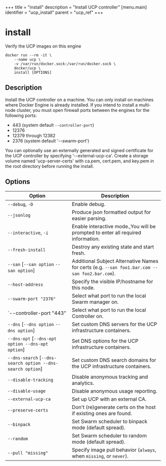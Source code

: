 +++
title = "install"
description = "Install UCP controller"
[menu.main]
identifier = "ucp_install"
parent = "ucp_ref"
+++

# install

Verify the UCP images on this engine

```
docker run --rm -it \
    --name ucp \
    -v /var/run/docker.sock:/var/run/docker.sock \
    docker/ucp \
    install [OPTIONS]
```

## Description

Install the UCP controller on a machine. You can only install on machines where
Docker Engine is already installed. If you intend to install a multi-node
cluster, you must open firewall ports between the engines for the following
ports:

* 443 (system default `--controller-port`)
* 12376
* 12379 through 12382
* 2376 (system default '--swarm-port')

You can optionally use an externally generated and signed certificate for the
UCP controller by specifying '--external-ucp-ca'.  Create a storage volume named
'ucp-server-certs' with ca.pem, cert.pem, and key.pem in the root directory
before running the install.

## Options

| Option | Description |
|------------------------------------------------------------|------------------------------------------------------------------------------------------------|
| `--debug`, `-D` | Enable debug. |
| `--jsonlog` | Produce json formatted output for easier parsing. |
| `--interactive`, `-i` | Enable interactive mode.,You will be prompted to enter all required information. |
| `--fresh-install` | Destroy any existing state and start fresh. |
| `--san` [`--san option` `--san option`] | Additional Subject Alternative Names for certs (e.g. `--san foo1.bar.com --san foo2.bar.com`). |
| `--host-address` | Specify the visible IP/hostname for this node. |
| `--swarm-port "2376"` | Select what port to run the local Swarm manager on. |
| `--controller-port "443" | Select what port to run the local Controller on. |
| `--dns` [`--dns option` `--dns option`] | Set custom DNS servers for the UCP infrastructure containers. |
| `--dns-opt` [`--dns-opt option --dns-opt option`] | Set DNS options for the UCP infrastructure containers. |
| `--dns-search` [`--dns-search option --dns-search option`] | Set custom DNS search domains for the UCP infrastructure containers. |
| `--disable-tracking` | Disable anonymous tracking and analytics. |
| `--disable-usage` | Disable anonymous usage reporting. |
| `--external-ucp-ca` | Set up UCP with an external CA. |
| `--preserve-certs` | Don't (re)generate certs on the host if existing ones are found. |
| `--binpack` | Set Swarm scheduler to binpack mode (default spread). |
| `--random` | Set Swarm scheduler to random mode (default spread). |
| `--pull "missing"` | Specify image pull behavior (`always`, when `missing`, or `never`). |

